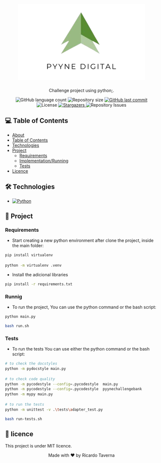 <h1 align="center">
    <img alt="pyyne_digital" title="pyyne_digital" src="./pyyne_digital.png"/>
</h1>


<p align="center">Challenge project using python;.</p>

<p align="center">
  <img alt="GitHub language count" src="https://img.shields.io/github/languages/count/RicardoTaverna/pyyne?color=%2353872F&style=for-the-badge">

  <img alt="Repository size" src="https://img.shields.io/github/repo-size/RicardoTaverna/pyyne?color=%2353872F&style=for-the-badge">
  
  <a href="https://github.com/RicardoTaverna/pyyne/commits/main">
    <img alt="GitHub last commit" src="https://img.shields.io/github/last-commit/RicardoTaverna/pyyne?color=%2353872F&style=for-the-badge">
  </a>

  <img alt="License" src="https://img.shields.io/badge/license-MIT-brightgreen?color=%2353872F&style=for-the-badge">
   <a href="https://github.com/RicardoTaverna/pyyne/stargazers">
    <img alt="Stargazers" src="https://img.shields.io/github/stars/RicardoTaverna/pyyne?color=%2353872F&style=for-the-badge">
  </a>

  <img alt="Repository Issues" src="https://img.shields.io/github/issues/RicardoTaverna/pyyne?color=%2353872F&style=for-the-badge">
</p>

## 💻 Table of Contents

* [About](#about)
* [Table of Contents](#💻-table-of-contents)
* [Technologies](#🛠-technologies)
* [Project](#🚀-project)
    * [Requirements](#requirements)
    * [Implementation/Running](#runnig)
    * [Tests](#tests)
* [Licence](#📝-licence)

## 🛠 Technologies
- <a href="https://www.python.org">
    <img alt="Python" src="https://img.shields.io/badge/Python-v3.10-99BA83?style=for-the-badge">
</a>

## 🚀 Project

### Requirements
- Start creating a new python environment after clone the project, inside the main folder:
```bash
pip install virtualenv

python -m virtualenv .venv
```

- Install the adicional libraries
```bash
pip install -r requirements.txt
```

### Runnig
- To run the project, You can use the python command or the bash script:
```bash
python main.py
```

```bash
bash run.sh
```

### Tests
- To run the tests You can use either the python command or the bash script:
```bash
# to check the docstyles
python -m pydocstyle main.py

# to check code quality
python -m pycodestyle --config=.pycodestyle  main.py
python -m pycodestyle --config=.pycodestyle  pyynechallengebank
python -m mypy main.py

# to run the tests
python -m unittest -v .\tests\adapter_test.py
```

```bash
bash run-tests.sh
```



## 📝 licence

This project is under MIT licence.

<p align="center">Made with ❤️ by Ricardo Taverna</p>